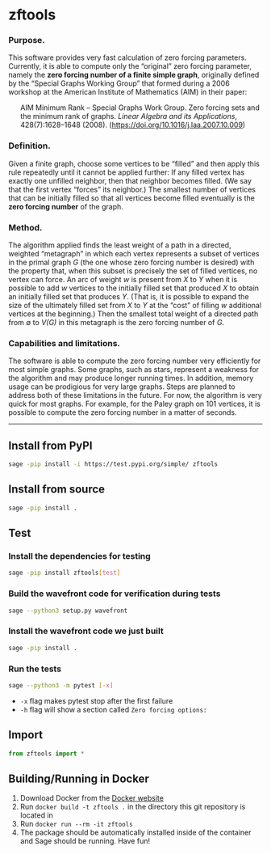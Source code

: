 # zftools

### Purpose.

This software provides very fast calculation of zero forcing parameters.  Currently, it is able to compute only the “original” zero forcing parameter, namely the **zero forcing number of a finite simple graph**, originally defined by the “Special Graphs Working Group” that formed during a 2006 workshop at the American Institute of Mathematics (AIM) in their paper:

<ul>
AIM Minimum Rank – Special Graphs Work Group. Zero forcing sets and the minimum rank of graphs. <i>Linear Algebra and its Applications</i>, 428(7):1628–1648 (2008). (<a href="https://doi.org/10.1016/j.laa.2007.10.009">https://doi.org/10.1016/j.laa.2007.10.009</a>)
</ul>

### Definition.

Given a finite graph, choose some vertices to be “filled” and then apply this rule repeatedly until it cannot be applied further: If any filled vertex has exactly one unfilled neighbor, then that neighbor becomes filled.  (We say that the first vertex “forces” its neighbor.)  The smallest number of vertices that can be initially filled so that all vertices become filled eventually is the **zero forcing number** of the graph.

### Method.

The algorithm applied finds the least weight of a path in a directed, weighted “metagraph” in which each vertex represents a subset of vertices in the primal graph *G* (the one whose zero forcing number is desired) with the property that, when this subset is precisely the set of filled vertices, no vertex can force.  An arc of weight *w* is present from *X* to *Y* when it is possible to add *w* vertices to the initially filled set that produced *X* to obtain an initially filled set that produces *Y*.  (That is, it is possible to expand the size of the ultimately filled set from *X* to *Y* at the “cost” of filling *w* additional vertices at the beginning.)  Then the smallest total weight of a directed path from &empty; to *V(G)* in this metagraph is the zero forcing number of *G*.

### Capabilities and limitations.

The software is able to compute the zero forcing number very efficiently for most simple graphs.  Some graphs, such as stars, represent a weakness for the algorithm and may produce longer running times.  In addition, memory usage can be prodigious for very large graphs.  Steps are planned to address both of these limitations in the future.  For now, the algorithm is very quick for most graphs.  For example, for the Paley graph on 101 vertices, it is possible to compute the zero forcing number in a matter of seconds.

---

## Install from PyPI
```bash
sage -pip install -i https://test.pypi.org/simple/ zftools
```

## Install from source
```bash
sage -pip install .
```

## Test
### Install the dependencies for testing
```bash
sage -pip install zftools[test]
```

### Build the wavefront code for verification during tests
```bash
sage --python3 setup.py wavefront
```

### Install the wavefront code we just built
```bash
sage -pip install .
```

### Run the tests
```bash
sage --python3 -m pytest [-x]
```
* `-x` flag makes pytest stop after the first failure
* `-h` flag will show a section called `Zero forcing options:`

## Import
```python
from zftools import *
```

## Building/Running in Docker
1. Download Docker from the [Docker website](https://www.docker.com/)
2. Run `docker build -t zftools .` in the directory this git repository is located in
3. Run `docker run --rm -it zftools`
4. The package should be automatically installed inside of the container and Sage should be running. Have fun!
